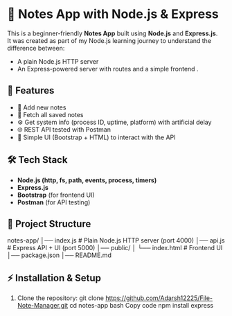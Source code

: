 # 📝 Notes App with Node.js & Express

This is a beginner-friendly **Notes App** built using **Node.js** and **Express.js**.  
It was created as part of my Node.js learning journey to understand the difference between:
- A plain Node.js HTTP server
- An Express-powered server with routes and a simple frontend .
## 🚀 Features
- 📌 Add new notes
- 📂 Fetch all saved notes
- ⚙️ Get system info (process ID, uptime, platform) with artificial delay
- 🌐 REST API tested with Postman
- 🎨 Simple UI (Bootstrap + HTML) to interact with the API
## 🛠️ Tech Stack
- **Node.js (http, fs, path, events, process, timers)**
- **Express.js**
- **Bootstrap** (for frontend UI)
- **Postman** (for API testing)
## 📂 Project Structure
notes-app/
│── index.js # Plain Node.js HTTP server (port 4000)
│── api.js # Express API + UI (port 5000)
│── public/
│ └── index.html # Frontend UI
│── package.json
│── README.md
## ⚡ Installation & Setup
1. Clone the repository:
   git clone https://github.com/Adarsh12225/File-Note-Manager.git
   cd notes-app
bash
Copy code
npm install express

